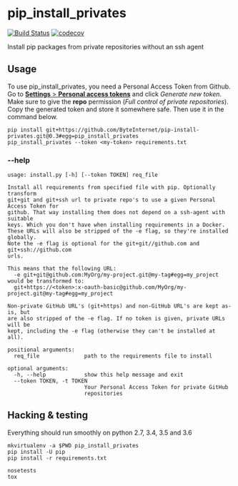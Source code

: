 # pip_install_privates

[![Build Status](https://travis-ci.org/ByteInternet/pip-install-privates.svg?branch=master)](https://travis-ci.org/ByteInternet/pip-install-privates)
[![codecov](https://codecov.io/gh/ByteInternet/pip-install-privates/branch/master/graph/badge.svg)](https://codecov.io/gh/ByteInternet/pip-install-privates)

Install pip packages from private repositories without an ssh agent


## Usage
To use pip_install_privates, you need a Personal Access Token from Github. Go to [**Settings** > **Personal access tokens**](https://github.com/settings/tokens) and click *Generate new token*. Make sure to give the **repo** permission (*Full control of private repositories*). Copy the generated token and store it somewhere safe. Then use it in the command below.

```
pip install git+https://github.com/ByteInternet/pip-install-privates.git@0.3#egg=pip_install_privates
pip_install_privates --token <my-token> requirements.txt
```

### --help
```
usage: install.py [-h] [--token TOKEN] req_file

Install all requirements from specified file with pip. Optionally transform
git+git and git+ssh url to private repo's to use a given Personal Access Token for
github. That way installing them does not depend on a ssh-agent with suitable
keys. Which you don't have when installing requirements in a Docker.
These URLs will also be stripped of the -e flag, so they're installed globally.
Note the -e flag is optional for the git+git//github.com and git+ssh://github.com
urls.

This means that the following URL:
  -e git+git@github.com:MyOrg/my-project.git@my-tag#egg=my_project
would be transformed to:
  git+https://<token>:x-oauth-basic@github.com/MyOrg/my-project.git@my-tag#egg=my_project

Non-private GitHub URL's (git+https) and non-GitHub URL's are kept as-is, but
are also stripped of the -e flag. If no token is given, private URLs will be
kept, including the -e flag (otherwise they can't be installed at all).

positional arguments:
  req_file              path to the requirements file to install

optional arguments:
  -h, --help            show this help message and exit
  --token TOKEN, -t TOKEN
                        Your Personal Access Token for private GitHub
                        repositories
```

## Hacking & testing
Everything should run smoothly on python 2.7, 3.4, 3.5 and 3.6

```
mkvirtualenv -a $PWD pip_install_privates
pip install -U pip
pip install -r requirements.txt
```

```
nosetests
tox
```
